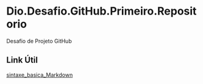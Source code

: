 # Dio.Desafio.GitHub.Primeiro.Repositorio
Desafio de Projeto GitHub
## Link Útil
[sintaxe_basica_Markdown](https://www.markdownguide.org/getting-started/)
